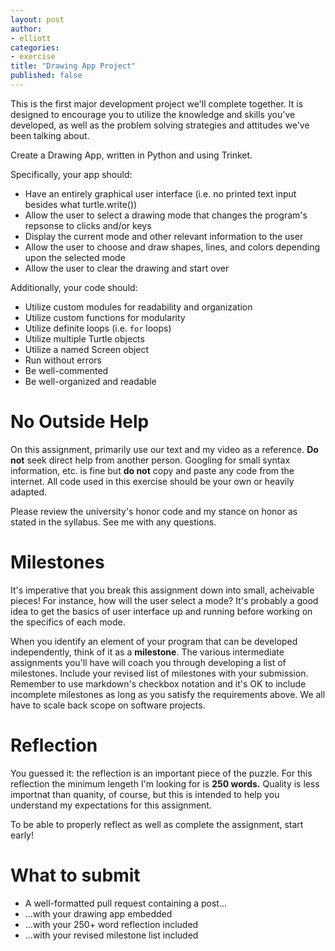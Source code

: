 ```yaml
---
layout: post
author: 
- elliott
categories: 
- exercise
title: "Drawing App Project"
published: false
---
```


This is the first major development project we'll complete together. It is designed
to encourage you to utilize the knowledge and skills you've developed, as well
as the problem solving strategies and attitudes we've been talking about.

Create a Drawing App, written in Python and using Trinket.

Specifically, your app should:

* Have an entirely graphical user interface (i.e. no printed text input besides
what turtle.write())
* Allow the user to select a drawing mode that changes the program's repsonse to clicks and/or keys
* Display the current mode and other relevant information to the user
* Allow the user to choose and draw shapes, lines, and colors depending upon the selected mode
* Allow the user to clear the drawing and start over

Additionally, your code should:

* Utilize custom modules for readability and organization
* Utilize custom functions for modularity
* Utilize definite loops (i.e. `for` loops)
* Utilize multiple Turtle objects
* Utilize a named Screen object
* Run without errors
* Be well-commented
* Be well-organized and readable

# No Outside Help

On this assignment, primarily use our text and my video as a reference.  **Do not** seek
direct help from another person.  Googling for small syntax information, etc. is fine but
**do not** copy and paste any code from the internet.  All code used in this exercise should
be your own or heavily adapted.

Please review the university's honor code and my stance on honor as stated in the syllabus.
See me with any questions.

# Milestones

It's imperative that you break this assignment down into small, acheivable pieces!
For instance, how will the user select a mode? It's probably a good idea to get the 
basics of user interface up and running before working on the specifics of each mode.  

When you identify an element of your program that can be developed independently,
think of it as a **milestone**.  The various intermediate assignments you'll have 
will coach you through developing a list of milestones.  Include your revised list 
of milestones with your submission. Remember to use markdown's checkbox notation and
it's OK to include incomplete milestones as long as you satisfy the requirements above.
We all have to scale back scope on software projects.

# Reflection

You guessed it: the reflection is an important piece of the puzzle.  For this reflection
the minimum lengeth I'm looking for is **250 words.** Quality is less importnat than quanity,
of course, but this is intended to help you understand my expectations for this assignment.

To be able to properly reflect as well as complete the assignment, start early!

# What to submit

* A well-formatted pull request containing a post...
* ...with your drawing app embedded
* ...with your 250+ word reflection included
* ...with your revised milestone list included
